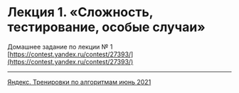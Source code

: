 # Лекция 1. «Сложность, тестирование, особые случаи»

Домашнее задание по лекции № 1 [https://contest.yandex.ru/contest/27393/](https://contest.yandex.ru/contest/27393/)

--- 

[Яндекс. Тренировки по алгоритмам июнь 2021](https://yandex.ru/yaintern/algorithm-training_1)
